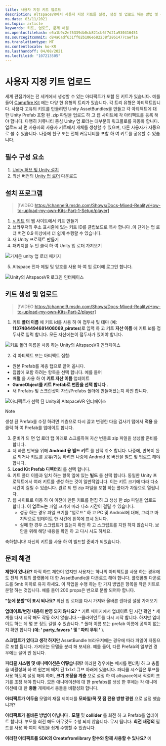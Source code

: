```yaml
---
title: 사용자 지정 키트 업로드
description: AltspaceVR에서 사용자 지정 키트를 설정, 생성 및 업로드 하는 방법 및 문제 해결 도움말을 확인 하는 방법을 알아봅니다.
ms.date: 03/11/2021
ms.topic: article
keywords: 키트, 업로드, 문제 해결
ms.openlocfilehash: e5a1b9c2ef5339db0cb821cb6f7d21a930416451
ms.sourcegitcommit: d84a6adf631ff02b106e682238f2861477caef1e
ms.translationtype: MT
ms.contentlocale: ko-KR
ms.lasthandoff: 04/08/2021
ms.locfileid: "107213505"
---
```

# <a name="uploading-custom-kits"></a>사용자 지정 키트 업로드

세계 편집기에는 전 세계에서 생성할 수 있는 아티팩트가 포함 된 키트가 있습니다. 예를 들어 [Campfire Kit](https://account.altvr.com/kits/993516233267609824) 에는 다양 한 유형의 트리가 있습니다. 각 트리 유형은 아티팩트입니다. 사용자 고유의 키트를 만들려면 Unity AssetBundles을 만들고 각 아티팩트에 대 한 Unity Prefab 포함 된 .zip 파일을 업로드 하 고 웹 사이트에 각 아티팩트를 등록 해야 합니다. 다행히 커뮤니티 중심 Unity 업 로더는 대부분의 워크플로를 자동화 합니다. 업로드 되 면 사용자의 사용자 키트에서 개체를 생성할 수 있으며, 다른 사용자가 자동으로 볼 수 있습니다. 나중에 친구 또는 전체 커뮤니티를 포함 하 여 키트를 공유할 수 있습니다.

## <a name="prerequisites"></a>필수 구성 요소

1. [Unity 허브 및 Unity 설치](world-building-toolkit-getting-started.md)
2. 최신 버전의 [Unity 업 로더](https://altvr.com/download-latest-unity-uploader/) 다운로드

## <a name="setup"></a>설치 프로그램 

> [!VIDEO https://channel9.msdn.com/Shows/Docs-Mixed-Reality/How-to-upload-my-own-Kits-Part-1-Setup/player]

1. [> 키트](https://account.altvr.com/kits) 의 웹 사이트에서 키트 만들기
2. 브라우저의 주소 표시줄에 있는 키트 ID를 클립보드로 복사 합니다 .이 단계는 업 로더 버전 0.9 이상에서 더 쉽게 수행할 수 있습니다.
3. 새 Unity 프로젝트 만들기
4. 패키지를 두 번 클릭 하 여 Unity 업 로더 가져오기

![가져온 unity 업 로더 패키지](images/custom-kits-img-01.png)

5. Altspace 전자 메일 및 암호를 사용 하 여 업 로더에 로그인 합니다.

![Unity의 AltspaceVR 로그인 인터페이스](images/custom-kits-img-02.png)

## <a name="generate-and-upload-your-kit"></a>키트 생성 및 업로드

> [!VIDEO https://channel9.msdn.com/Shows/Docs-Mixed-Reality/How-to-upload-my-own-Kits-Part-2/player]

1. 키트 **폴더 이름** 에 키트 id를 사용 하 여 접두사 및 테마 (예: **1137484494681408069_pirates**)로 입력 하 고 키트 **자산 이름** 에 키트 id를 접두사로 입력 합니다. 모든 자산에는이 접두사가 있어야 합니다.

![키트 폴더 이름을 사용 하는 Unity의 AltspaceVR 인터페이스](images/custom-kits-img-03.png)

2. 각 아티팩트 또는 아티팩트 집합:
* 원본 Prefab를 계층 탭으로 끌어 옵니다.
* 집합에 포함 하려는 항목을 선택 합니다. 예를 들어
* **배럴** 을 사용 하 여 **키트 자산 이름** 업데이트
* **GameObject를 키트 Prefab로 변환을 선택 합니다** .
* 새 Prefabs 및 스크린샷이 자산/Prefabs 폴더에 만들어졌는지 확인 합니다.

![아티팩트가 선택 된 Unity의 AltspaceVR 인터페이스](images/custom-kits-img-04.png)

> [!NOTE]
> 생성 된 Prefab를 수정 하려면 계층으로 다시 끌고 변경한 다음 검사기 탭에서 **적용** 을 클릭 하 여 Prefab를 업데이트 합니다. 

3. 준비가 되 면 업 로더 탭 아래로 스크롤하여 자산 번들로 zip 파일을 생성할 준비를 합니다.
4. 더 빠른 반복을 위해 **Android 용 빌드 키트** 를 선택 취소 합니다. 나중에, 반복이 완료 되거나 키트를 공유/기능 하려면 나중에 Android 용 버전을 빌드 및 업로드 해야 합니다. 
5. **Load Kit Prefab 디렉터리** 를 선택 합니다.
6. 키트 폴더 이름과 일치 하는 항목 옆에 있는 **빌드** 를 선택 합니다. 동일한 Unity 프로젝트에서 여러 키트를 생성 하는 것이 일반적입니다. 이는 키트 크기에 따라 다소 시간이 걸릴 수 있습니다. 완료 되 면 zip 파일을 포함 하는 폴더가 자동으로 열립니다. 
7. 웹 사이트로 이동 하 여 이전에 만든 키트를 편집 하 고 생성 한 zip 파일을 업로드 합니다. 이 업로드는 파일 크기에 따라 다소 시간이 걸릴 수 있습니다.
    * 성공 하는 경우 파일 크기를 "업로드" 하 고 PC 및 Android에 대해, 그리고 마지막으로 업데이트 한 시간에 왼쪽에 표시 됩니다.
    * 실패 한 경우 스크립트가 없는지 확인 하 고 스크립트를 지원 하지 않습니다. 보안을 위해 해당 내용을 확인 하 고 다시 시도 하세요.

축하합니다! 자신의 키트를 사용 하 여 빌드할 준비가 되었습니다.

## <a name="troubleshooting"></a>문제 해결 

**제한이 있나요?**
아직 하드 제한이 없지만 사용자는 하나의 아티팩트를 사용 하는 경우에도 전체 키트의 플랫폼에 대 한 AssetBundle을 다운로드 해야 합니다. 플랫폼별 다운로드를 5mb 이하로 유지 하세요. 이 작업을 수행 하는 한 가지 방법은 항목을 작은 키트로 분할 하는 것입니다. 예를 들어 200 props은 반으로 분할 되어야 합니다. 

**"눈에 분할"이 표시 되나요?**
최신 업 로더를 다시 가져와 올바른 렌더링 설정 가져오기

**업데이트/변경 내용이 반영 되지 않나요?**
    * 키트 페이지에서 업데이트 된 시간 확인
    * 세계를 다시 시작 해도 작동 하지 않습니다.--클라이언트를 다시 시작 합니다. 하지만 업데이트 하는 데 몇 분 정도 걸릴 수 있습니다.
    * 폴더 이름 또는 prefab 이름에 공백이 없는지 확인 합니다 **(예: ' party_favors ' 및 ' 파티 우위 '** ).

**스크립트가 있다고 생각 하지만** AssetBundle 브라우저에는 경우에 따라 파일이 자동으로 포함 됩니다. 가져오는 모델을 분리 해 보세요. 예를 들어, 다른 Prefab의 일부인 경우에는 끌어 안 됩니다.

**파티클 시스템 및 애니메이션은 어떻습니까?**
이러한 경우에는 메시를 렌더링 하 고 충돌을 비활성화 하 여 원본에 배치 된 1x1x1 큐브 아래에 있습니다. 파티클 시스템은 루프를 사용 하도록 설정 해야 하며, **크기 조정을** **계층** 으로 설정 하 여 altspace에서 적절히 크기를 조정 해야 합니다. 모든 애니메이션에 대 한 prefabs를 생성 한 후에는 각 애니메이션에 대 한 **충돌** 개체에서 충돌을 비활성화 합니다.

**아티팩트가 어두움** 모델의 재질 셰이더를 **모바일/꼭 짓 점 전용 방향 광원** 으로 설정 했습니까?

**아티팩트가 올바른 방법이 아닙니다** . **모델** 및 **collider** 를 회전 하 고 Prefab를 업데이트 합니다. 부모를 회전 해도 아무것도 수행 되지 않습니다. 무시 됩니다. **회전 재정의** 필드를 사용 하 여이 작업을 쉽게 수행할 수 있습니다.

**이러한 아티팩트를 SDK의 **Createfromlibrary** 함수와 함께 사용할 수 있나요?**
예